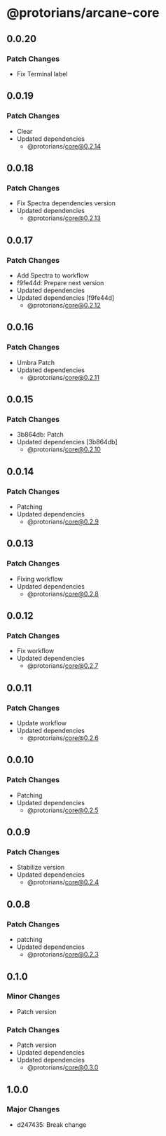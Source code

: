 # @protorians/arcane-core

## 0.0.20

### Patch Changes

- Fix Terminal label

## 0.0.19

### Patch Changes

- Clear
- Updated dependencies
  - @protorians/core@0.2.14

## 0.0.18

### Patch Changes

- Fix Spectra dependencies version
- Updated dependencies
  - @protorians/core@0.2.13

## 0.0.17

### Patch Changes

- Add Spectra to workflow
- f9fe44d: Prepare next version
- Updated dependencies
- Updated dependencies [f9fe44d]
  - @protorians/core@0.2.12

## 0.0.16

### Patch Changes

- Umbra Patch
- Updated dependencies
  - @protorians/core@0.2.11

## 0.0.15

### Patch Changes

- 3b864db: Patch
- Updated dependencies [3b864db]
  - @protorians/core@0.2.10

## 0.0.14

### Patch Changes

- Patching
- Updated dependencies
  - @protorians/core@0.2.9

## 0.0.13

### Patch Changes

- Fixing workflow
- Updated dependencies
  - @protorians/core@0.2.8

## 0.0.12

### Patch Changes

- Fix workflow
- Updated dependencies
  - @protorians/core@0.2.7

## 0.0.11

### Patch Changes

- Update workflow
- Updated dependencies
  - @protorians/core@0.2.6

## 0.0.10

### Patch Changes

- Patching
- Updated dependencies
  - @protorians/core@0.2.5

## 0.0.9

### Patch Changes

- Stabilize version
- Updated dependencies
  - @protorians/core@0.2.4

## 0.0.8

### Patch Changes

- patching
- Updated dependencies
  - @protorians/core@0.2.3

## 0.1.0

### Minor Changes

- Patch version

### Patch Changes

- Patch version
- Updated dependencies
- Updated dependencies
  - @protorians/core@0.3.0

## 1.0.0

### Major Changes

- d247435: Break change

